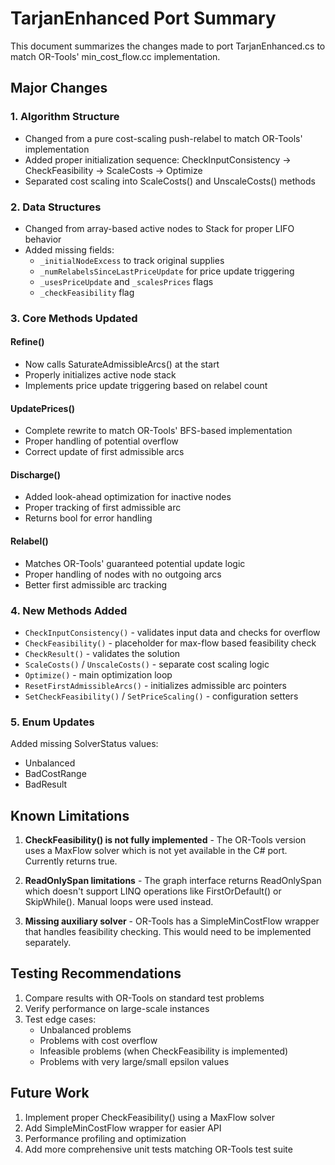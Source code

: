 # TarjanEnhanced Port Summary

This document summarizes the changes made to port TarjanEnhanced.cs to match OR-Tools' min_cost_flow.cc implementation.

## Major Changes

### 1. Algorithm Structure
- Changed from a pure cost-scaling push-relabel to match OR-Tools' implementation
- Added proper initialization sequence: CheckInputConsistency → CheckFeasibility → ScaleCosts → Optimize
- Separated cost scaling into ScaleCosts() and UnscaleCosts() methods

### 2. Data Structures
- Changed from array-based active nodes to Stack<int> for proper LIFO behavior
- Added missing fields:
  - `_initialNodeExcess` to track original supplies
  - `_numRelabelsSinceLastPriceUpdate` for price update triggering
  - `_usesPriceUpdate` and `_scalesPrices` flags
  - `_checkFeasibility` flag

### 3. Core Methods Updated

#### Refine()
- Now calls SaturateAdmissibleArcs() at the start
- Properly initializes active node stack
- Implements price update triggering based on relabel count

#### UpdatePrices()
- Complete rewrite to match OR-Tools' BFS-based implementation
- Proper handling of potential overflow
- Correct update of first admissible arcs

#### Discharge()
- Added look-ahead optimization for inactive nodes
- Proper tracking of first admissible arc
- Returns bool for error handling

#### Relabel()
- Matches OR-Tools' guaranteed potential update logic
- Proper handling of nodes with no outgoing arcs
- Better first admissible arc tracking

### 4. New Methods Added
- `CheckInputConsistency()` - validates input data and checks for overflow
- `CheckFeasibility()` - placeholder for max-flow based feasibility check
- `CheckResult()` - validates the solution
- `ScaleCosts()` / `UnscaleCosts()` - separate cost scaling logic
- `Optimize()` - main optimization loop
- `ResetFirstAdmissibleArcs()` - initializes admissible arc pointers
- `SetCheckFeasibility()` / `SetPriceScaling()` - configuration setters

### 5. Enum Updates
Added missing SolverStatus values:
- Unbalanced
- BadCostRange
- BadResult

## Known Limitations

1. **CheckFeasibility() is not fully implemented** - The OR-Tools version uses a MaxFlow solver which is not yet available in the C# port. Currently returns true.

2. **ReadOnlySpan limitations** - The graph interface returns ReadOnlySpan<Arc> which doesn't support LINQ operations like FirstOrDefault() or SkipWhile(). Manual loops were used instead.

3. **Missing auxiliary solver** - OR-Tools has a SimpleMinCostFlow wrapper that handles feasibility checking. This would need to be implemented separately.

## Testing Recommendations

1. Compare results with OR-Tools on standard test problems
2. Verify performance on large-scale instances
3. Test edge cases:
   - Unbalanced problems
   - Problems with cost overflow
   - Infeasible problems (when CheckFeasibility is implemented)
   - Problems with very large/small epsilon values

## Future Work

1. Implement proper CheckFeasibility() using a MaxFlow solver
2. Add SimpleMinCostFlow wrapper for easier API
3. Performance profiling and optimization
4. Add more comprehensive unit tests matching OR-Tools test suite